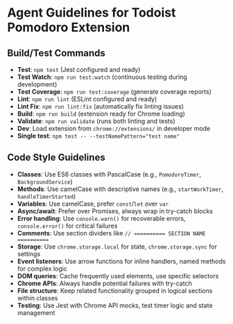# Agent Guidelines for Todoist Pomodoro Extension

## Build/Test Commands
- **Test**: `npm test` (Jest configured and ready)
- **Test Watch**: `npm run test:watch` (continuous testing during development)
- **Test Coverage**: `npm run test:coverage` (generate coverage reports)
- **Lint**: `npm run lint` (ESLint configured and ready)
- **Lint Fix**: `npm run lint:fix` (automatically fix linting issues)
- **Build**: `npm run build` (extension ready for Chrome loading)
- **Validate**: `npm run validate` (runs both linting and tests)
- **Dev**: Load extension from `chrome://extensions/` in developer mode
- **Single test**: `npm test -- --testNamePattern="test name"`

## Code Style Guidelines
- **Classes**: Use ES6 classes with PascalCase (e.g., `PomodoroTimer`, `BackgroundService`)
- **Methods**: Use camelCase with descriptive names (e.g., `startWorkTimer`, `handleTimerStarted`)
- **Variables**: Use camelCase, prefer `const`/`let` over `var`
- **Async/await**: Prefer over Promises, always wrap in try-catch blocks
- **Error handling**: Use `console.warn()` for recoverable errors, `console.error()` for critical failures
- **Comments**: Use section dividers like `// ========== SECTION NAME ==========`
- **Storage**: Use `chrome.storage.local` for state, `chrome.storage.sync` for settings
- **Event listeners**: Use arrow functions for inline handlers, named methods for complex logic
- **DOM queries**: Cache frequently used elements, use specific selectors
- **Chrome APIs**: Always handle potential failures with try-catch
- **File structure**: Keep related functionality grouped in logical sections within classes
- **Testing**: Use Jest with Chrome API mocks, test timer logic and state management